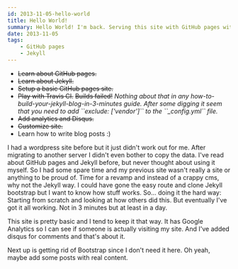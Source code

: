 ```yaml
---
id: 2013-11-05-hello-world
title: Hello World!
summary: Hello World! I'm back. Serving this site with GitHub pages with a touch of Jekyll.
date: 2013-11-05
tags:
    - GitHub pages
    - Jekyll
---
```


<ul class="no-bullet">
    <li><s>Learn about GitHub pages.</s></li>
    <li><s>Learn about Jekyll.</s></li>
    <li><s>Setup a basic GitHub pages site.</s></li>
    <li><s>Play with Travis CI.</s> <s>Builds failed!</s> <em>Nothing about that in any how-to-build-your-jekyll-blog-in-3-minutes guide. After some digging it seem that you need to add ``exclude: ['vendor']`` to the ``_config.yml`` file.</em></li>
    <li><s>Add analytics and Disqus.</s></li>
    <li><s>Customize site.</s></li>
    <li>Learn how to write blog posts :)</li>
</ul>

I had a wordpress site before but it just didn't work out for me. After migrating to another server I didn't even bother to copy the data. I've read about GitHub pages and Jekyll before, but never thought about using it myself. So I had some spare time and my previous site wasn't really a site or anything to be proud of. Time for a revamp and instead of a crappy cms, why not the Jekyll way. I could have gone the easy route and clone Jekyll bootstrap but I want to know how stuff works. So... doing it the hard way: Starting from scratch and looking at how others did this. But eventually I've got it all working. Not in 3 minutes but at least in a day.

This site is pretty basic and I tend to keep it that way. It has Google Analytics so I can see if someone is actually visiting my site. And I've added disqus for comments and that's about it.

Next up is getting rid of Bootstrap since I don't need it here. Oh yeah, maybe add some posts with real content.
